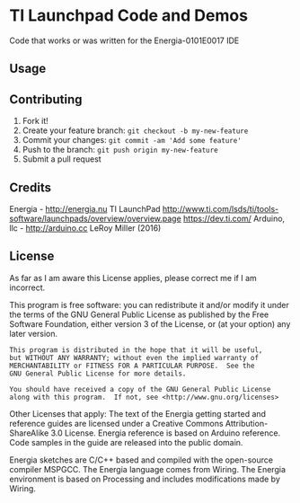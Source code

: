 # TI Launchpad Code and Demos

Code that works or was written for the Energia-0101E0017 IDE

## Usage


## Contributing

1. Fork it!
2. Create your feature branch: `git checkout -b my-new-feature`
3. Commit your changes: `git commit -am 'Add some feature'`
4. Push to the branch: `git push origin my-new-feature`
5. Submit a pull request

## Credits

Energia - http://energia.nu
TI LaunchPad
http://www.ti.com/lsds/ti/tools-software/launchpads/overview/overview.page
https://dev.ti.com/
Arduino, llc - http://arduino.cc
LeRoy Miller (2016) 

## License

As far as I am aware this License applies, please correct me if I am incorrect.

This program is free software: you can redistribute it and/or modify
    it under the terms of the GNU General Public License as published by
    the Free Software Foundation, either version 3 of the License, or
    (at your option) any later version.

    This program is distributed in the hope that it will be useful,
    but WITHOUT ANY WARRANTY; without even the implied warranty of
    MERCHANTABILITY or FITNESS FOR A PARTICULAR PURPOSE.  See the
    GNU General Public License for more details.

    You should have received a copy of the GNU General Public License
    along with this program.  If not, see <http://www.gnu.org/licenses>

Other Licenses that apply:
The text of the Energia getting started and reference guides are licensed under a Creative Commons Attribution-ShareAlike 3.0 License. Energia reference is based on Arduino reference. Code samples in the guide are released into the public domain.

Energia sketches are C/C++ based and compiled with the open-source compiler MSPGCC. The Energia language comes from Wiring. The Energia environment is based on Processing and includes modifications made by Wiring.

